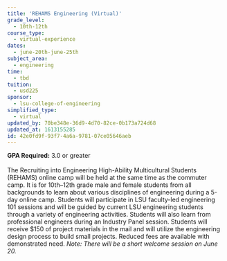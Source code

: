 ```yaml
---
title: 'REHAMS Engineering (Virtual)'
grade_level:
  - 10th-12th
course_type:
  - virtual-experience
dates:
  - june-20th-june-25th
subject_area:
  - engineering
time:
  - tbd
tuition:
  - usd225
sponsor:
  - lsu-college-of-engineering
simplified_type:
  - virtual
updated_by: 70be348e-36d9-4d70-82ce-0b173a724d68
updated_at: 1613155285
id: 42e0fd9f-93f7-4a6a-9781-07ce05646aeb
---
```

<b>GPA Required:</b> 3.0 or greater<br><br>
The Recruiting into Engineering High-Ability Multicultural Students (REHAMS) online camp will be held at the same time as the commuter camp. It is for 10th–12th grade male and female students from all backgrounds to learn about various disciplines of engineering during a 5-day online camp. Students will participate in LSU faculty-led engineering 101 sessions and will be guided by current LSU engineering students through a variety of engineering activities. Students will also learn from professional engineers during an Industry Panel session. Students will receive $150 of project materials in the mail and will utilize the engineering design process to build small projects. Reduced fees are available with demonstrated need. <i>Note: There will be a short welcome session on June 20.</i>
